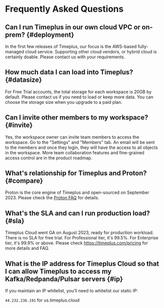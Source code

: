 # Frequently Asked Questions

## Can I run Timeplus in our own cloud VPC or on-prem? {#deployment}

In the first few releases of Timeplus, our focus is the AWS-based fully-managed cloud service. Supporting other cloud vendors, or hybrid cloud is certainly doable. Please contact us with your requirements.

## How much data I can load into Timeplus? {#datasize}

For Free Trial accounts, the total storage for each workspace is 20GB by default. Please contact us if you need to load or keep more data. You can choose the storage size when you upgrade to a paid plan.

## Can I invite other members to my workspace? {#invite}

Yes, the workspace owner can invite team members to access the workspace. Go to the "Settings" and "Members" tab. An email will be sent to the members and once they login, they will have the access to all objects in the workspace. More team collaboration features and fine-grained access control are in the product roadmap.

## What's relationship for Timeplus and Proton? {#compare}

Proton is the core engine of Timeplus and open-sourced on September 2023. Please check the [Proton FAQ](proton-faq) for details.

## What's the SLA and can I run production load? {#sla}

Timeplus Cloud went GA on August 2023, ready for production workload. There is no SLA for free trial. For Professional tier, it's 99.5%. For Enterprise tier, it's 99.9% or above. Please check https://timeplus.com/pricing for more details and FAQ.

## What is the IP address for Timeplus Cloud so that I can allow Timeplus to access my Kafka/Redpanda/Pulsar servers {#ip}

If you maintain an IP whitelist, you'll need to whitelist our static IP:

`44.232.236.191` for us.timeplus.cloud
